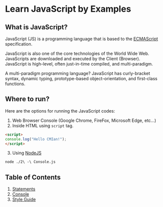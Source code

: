 # Learn JavaScript by Examples

## What is JavaScript?
JavaScript (JS) is a programming language that is based to the [ECMAScript](https://www.ecma-international.org/) specification. 

JavaScript is also one of the core technologies of the World Wide Web. JavaScripts are downloaded and executed by the Client (Browser). JavaScript is high-level, often just-in-time compiled, and multi-paradigm.

A multi-paradigm programming language? JavaScript has curly-bracket syntax, dynamic typing, prototype-based object-orientation, and first-class functions.

## Where to run?

Here are the options for running the JavaScript codes:

1. Web Browser Console (Google Chrome, FireFox, Microsoft Edge, etc...)
2. Inside HTML using `script` tag.

```html
<script>
console.log("Hello CMIan!");
</script>
```

3. Using [NodeJS](https://nodejs.org/en/download/)

```sh
node ./2\ -\ Console.js
```

## Table of Contents

1. [Statements](./1+-+Statements.js)
2. [Console](./2+-+Console.js)
3. [Style Guide](./3+-+Style+Guide.js)